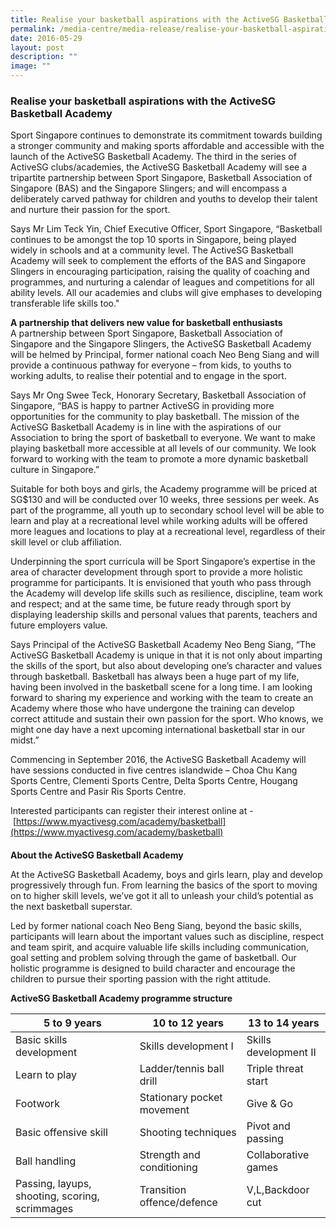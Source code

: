 ```yaml
---
title: Realise your basketball aspirations with the ActiveSG Basketball Academy
permalink: /media-centre/media-release/realise-your-basketball-aspirations-with-the-activesg-basketball-academy/
date: 2016-05-29
layout: post
description: ""
image: ""
---
```

### **Realise your basketball aspirations with the ActiveSG Basketball Academy**
Sport Singapore continues to demonstrate its commitment towards building a stronger community and making sports affordable and accessible with the launch of the ActiveSG Basketball Academy. The third in the series of ActiveSG clubs/academies, the ActiveSG Basketball Academy will see a tripartite partnership between Sport Singapore, Basketball Association of Singapore (BAS) and the Singapore Slingers; and will encompass a deliberately carved pathway for children and youths to develop their talent and nurture their passion for the sport.  
  
Says Mr Lim Teck Yin, Chief Executive Officer, Sport Singapore, “Basketball continues to be amongst the top 10 sports in Singapore, being played widely in schools and at a community level. The ActiveSG Basketball Academy will seek to complement the efforts of the BAS and Singapore Slingers in encouraging participation, raising the quality of coaching and programmes, and nurturing a calendar of leagues and competitions for all ability levels. All our academies and clubs will give emphases to developing transferable life skills too."  
  
**A partnership that delivers new value for basketball enthusiasts**  
A partnership between Sport Singapore, Basketball Association of Singapore and the Singapore Slingers, the ActiveSG Basketball Academy will be helmed by Principal, former national coach Neo Beng Siang and will provide a continuous pathway for everyone – from kids, to youths to working adults, to realise their potential and to engage in the sport.  
  
Says Mr Ong Swee Teck, Honorary Secretary, Basketball Association of Singapore, “BAS is happy to partner ActiveSG in providing more opportunities for the community to play basketball. The mission of the ActiveSG Basketball Academy is in line with the aspirations of our Association to bring the sport of basketball to everyone. We want to make playing basketball more accessible at all levels of our community. We look forward to working with the team to promote a more dynamic basketball culture in Singapore.”  
  
Suitable for both boys and girls, the Academy programme will be priced at SG$130 and will be conducted over 10 weeks, three sessions per week. As part of the programme, all youth up to secondary school level will be able to learn and play at a recreational level while working adults will be offered more leagues and locations to play at a recreational level, regardless of their skill level or club affiliation.  
  
Underpinning the sport curricula will be Sport Singapore’s expertise in the area of character development through sport to provide a more holistic programme for participants. It is envisioned that youth who pass through the Academy will develop life skills such as resilience, discipline, team work and respect; and at the same time, be future ready through sport by displaying leadership skills and personal values that parents, teachers and future employers value.  
  
Says Principal of the ActiveSG Basketball Academy Neo Beng Siang, “The ActiveSG Basketball Academy is unique in that it is not only about imparting the skills of the sport, but also about developing one’s character and values through basketball. Basketball has always been a huge part of my life, having been involved in the basketball scene for a long time. I am looking forward to sharing my experience and working with the team to create an Academy where those who have undergone the training can develop correct attitude and sustain their own passion for the sport. Who knows, we might one day have a next upcoming international basketball star in our midst.”  
  
Commencing in September 2016, the ActiveSG Basketball Academy will have sessions conducted in five centres islandwide – Choa Chu Kang Sports Centre, Clementi Sports Centre, Delta Sports Centre, Hougang Sports Centre and Pasir Ris Sports Centre.  
  
Interested participants can register their interest online at - [https://www.myactivesg.com/academy/basketball](https://www.myactivesg.com/academy/basketball)  
  

####

**About the ActiveSG Basketball Academy**

  
At the ActiveSG Basketball Academy, boys and girls learn, play and develop progressively through fun. From learning the basics of the sport to moving on to higher skill levels, we’ve got it all to unleash your child’s potential as the next basketball superstar.  
  
Led by former national coach Neo Beng Siang, beyond the basic skills, participants will learn about the important values such as discipline, respect and team spirit, and acquire valuable life skills including communication, goal setting and problem solving through the game of basketball. Our holistic programme is designed to build character and encourage the children to pursue their sporting passion with the right attitude. 

**ActiveSG Basketball Academy programme structure**



| 5 to 9 years | 10 to 12 years | 13 to 14 years |
| -------- | -------- | -------- |
| Basic skills development | Skills development I     | Skills development II |
| Learn to play | Ladder/tennis ball drill | Triple threat start |
| Footwork | Stationary pocket movement | Give & Go |
| Basic offensive skill | Shooting techniques | Pivot and passing |
| Ball handling | Strength and conditioning | Collaborative games |
| Passing, layups, shooting, scoring, scrimmages | Transition offence/defence | V,L,Backdoor cut|

